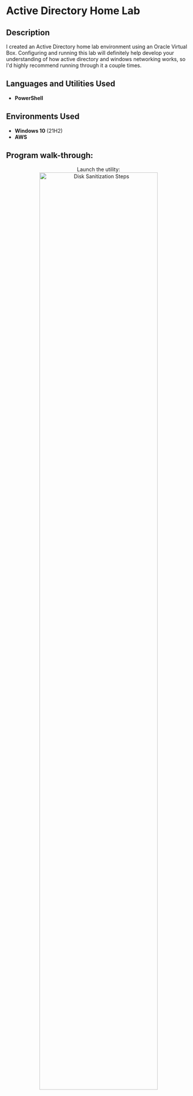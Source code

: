 <h1>Active Directory Home Lab</h1>

<h2>Description</h2>
I created an Active Directory home lab environment using an Oracle Virtual Box. Configuring and running this lab will definitely help develop your understanding of how active directory and windows networking works, so I'd highly recommend running through it a couple times.
<br />


<h2>Languages and Utilities Used</h2>

- <b>PowerShell</b>

<h2>Environments Used </h2>

- <b>Windows 10</b> (21H2)
- <b>AWS</b>

<h2>Program walk-through:</h2>

<p align="center">
Launch the utility: <br/>
<img src="https://i.imgur.com/62TgaWL.png" height="80%" width="80%" alt="Disk Sanitization Steps"/>
<br />


<!--
 ```diff
- text in red
+ text in green
! text in orange
# text in gray
@@ text in purple (and bold)@@
```
--!>
